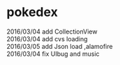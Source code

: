 # pokedex


2016/03/04  add CollectionView <br>
2016/03/04  add cvs loading <br>
2016/03/05  add Json load ,alamofire <br>
2016/03/04  fix UIbug and music 

